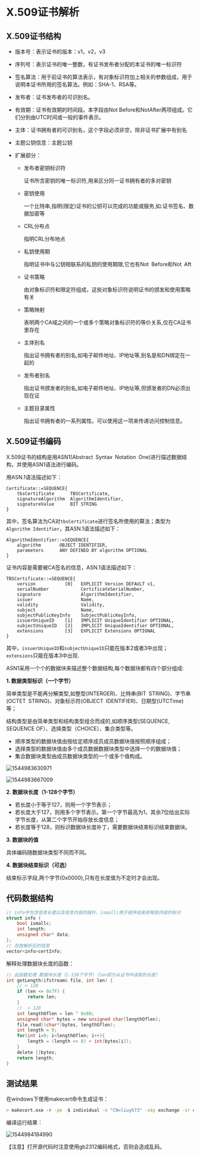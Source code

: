 # X.509证书解析

## X.509证书结构

- 版本号：表示证书的版本：v1，v2，v3

- 序列号：表示证书的唯一整数，有证书发布者分配的本证书的唯一标识符

- 签名算法：用于前证书的算法表示，有对象标识符加上相关的参数组成，用于说明本证书所用的签名算法。例如：SHA-1、RSA等。

- 发布者：证书发布者的可识别名。

- 有效期：证书有效期的时间段。本字段由Not Before和NotAfter两项组成。它们分别由UTC时间或一般的事件表示。

- 主体：证书拥有者的可识别名，这个字段必须非空，除非证书扩展中有别名

- 主题公钥信息：主题公钥

- 扩展部分：

  - 发布者密钥标识符

    证书所含密钥的唯一标识符,用来区分同一证书拥有者的多对密钥

  - 密钥使用

    一个比特串,指明(限定)证书的公钥可以完成的功能或服务,如:证书签名、数据加密等

  - CRL分布点

    指明CRL分布地点

  - 私钥使用期

    指明证书中与公钥相联系的私钥的使用期限,它也有Not Before和Not Aft

  - 证书策略

    由对象标识符和限定符组成，这些对象标识符说明证书的颁发和使用策略有关

  - 策略映射

    表明两个CA域之间的一个或多个策略对象标识符的等价关系,仅在CA证书里存在

  - 主体别名

    指出证书拥有者的别名,如电子邮件地址、IP地址等,别名是和DN绑定在一起的

  - 发布者别名

    指出证书颁发者的别名,如电子邮件地址、IP地址等,但颁发者的DN必须出现在证

  - 主题目录属性

    指出证书拥有者的一系列属性。可以使用这一项来传递访问控制信息。

## X.509证书编码

X.509证书的结构是用ASN1(Abstract Syntax Notation One)进行描述数据结构，并使用ASN1语法进行编码。

用ASN.1语法描述如下：

```
Certificate::=SEQUENCE{
    tbsCertificate      TBSCertificate,
    signatureAlgorithm  AlgorithmIdentifier,
    signatureValue      BIT STRING
}
```

其中，签名算法为CA对`tbsCertificate`进行签名所使用的算法；类型为`Algorithm Identifier`，其ASN.1语法描述如下：

```
AlgorithmIdentifier::=SEQUENCE{
    algorithm       OBJECT IDENTIFIER,
    parameters      ANY DEFINED BY algorithm OPTIONAL
}
```

证书内容是需要被CA签名的信息，ASN.1语法描述如下：

```
TBSCertificate::=SEQUENCE{
    version           [0]   EXPLICIT Version DEFAULT v1,
    serialNumber            CertificateSerialNumber,
    signature               AlgorithmIdentifier,
    issuer                  Name,
    validity                Validity,
    subject                 Name,
    subjectPublicKeyInfo    SubjectPublicKeyInfo,
    issuerUniqueID    [1]   IMPLICIT UniqueIdentifier OPTIONAL,
    subjectUniqueID   [2]   IMPLICIT UniqueIdentifier OPTIONAL,
    extensions        [3]   EXPLICIT Extensions OPTIONAL
}
```

其中，`issuerUniqueID`和`subjectUniqueID`只能在版本2或者3中出现；`extensions`只能在版本3中出现.

ASN1采用一个个的数据块来描述整个数据结构,每个数据块都有四个部分组成:

**1. 数据类型标识（一个字节）**

简单类型是不能再分解类型,如整型(INTERGER)、比特串(BIT STRING)、字节串(OCTET STRING)、对象标示符(OBJECT IDENTIFIER)、日期型(UTCTime)等；

结构类型是由简单类型和结构类型组合而成的,如顺序类型(SEQUENCE, SEQUENCE OF）、选择类型（CHOICE）、集合类型等。

- 顺序类型的数据块值由按给定顺序成员成员数据块值按照顺序组成；
- 选择类型的数据块值由多个成员数据数据块类型中选择一个的数据块值；
- 集合数据块类型由成员数据块类型的一个或多个值构成。

![1544983630971](./images/1.png)

![1544983667009](./images/2.png)

**2. 数据块长度（1-128个字节）**

- 若长度小于等于127，则用一个字节表示；
- 若长度大于127，则用多个字节表示。第一个字节最高为1，其余7位给出实际字节长度，从第二个字节开始存放长度信息；
- 若长度等于128，则标识数据块长度补丁，需要数据块结束标识结束数据块。

**3. 数据块的值**

具体编码随数据块类型不同而不同。

**4. 数据块结束标识（可选）**

结束标示字段,两个字节(0x0000),只有在长度值为不定时才会出现。

## 代码数据结构

```c
// info中包含信息长度以及信息内容的指针，ismallc用于程序结束前释放内容的标识
struct info {
    bool ismallc;
    int length;
    unsigned char* data;
};
// 存放解析后的信息
vector<info>certInfo;
```

解释处理数据块长度的函数：

```c
// 此函数处理 数据块长度（1-128个字节）（len即为从证书中读取的长度）
int getLength(ifstream& file, int len) {
    // < 128
    if (len <= 0x7F) {
        return len;
    }
    //  > 128
    int lengthOflen = len ^ 0x80;
    unsigned char* bytes = new unsigned char[lengthOflen];
    file.read((char*)bytes, lengthOflen);
    int length = 0;
    for(int i=0; i<lengthOflen; i++){
        length = (length << 8) + int(bytes[i]);
    }
    delete []bytes;
    return length;
}
```

## 测试结果

在windows下使用makecert命令生成证书：

```bash
> makecert.exe -r -pe -$ individual -n "CN=liuyh73" -sky exchange -sr currentuser -ss my liuyh73.crt
```

编译运行结果：

![1544984184990](./images/3.png)

【注意】打开源代码时注意使用gb2312编码格式，否则会造成乱码。